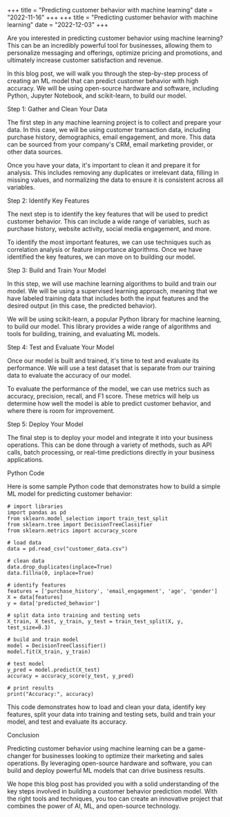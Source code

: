+++
title = "Predicting customer behavior with machine learning"
date = "2022-11-16"
+++
+++
title = "Predicting customer behavior with machine learning"
date = "2022-12-03"
+++


Are you interested in predicting customer behavior using machine learning? This can be an incredibly powerful tool for businesses, allowing them to personalize messaging and offerings, optimize pricing and promotions, and ultimately increase customer satisfaction and revenue.

In this blog post, we will walk you through the step-by-step process of creating an ML model that can predict customer behavior with high accuracy. We will be using open-source hardware and software, including Python, Jupyter Notebook, and scikit-learn, to build our model.

Step 1: Gather and Clean Your Data

The first step in any machine learning project is to collect and prepare your data. In this case, we will be using customer transaction data, including purchase history, demographics, email engagement, and more. This data can be sourced from your company's CRM, email marketing provider, or other data sources.

Once you have your data, it's important to clean it and prepare it for analysis. This includes removing any duplicates or irrelevant data, filling in missing values, and normalizing the data to ensure it is consistent across all variables.

Step 2: Identify Key Features

The next step is to identify the key features that will be used to predict customer behavior. This can include a wide range of variables, such as purchase history, website activity, social media engagement, and more.

To identify the most important features, we can use techniques such as correlation analysis or feature importance algorithms. Once we have identified the key features, we can move on to building our model.

Step 3: Build and Train Your Model

In this step, we will use machine learning algorithms to build and train our model. We will be using a supervised learning approach, meaning that we have labeled training data that includes both the input features and the desired output (in this case, the predicted behavior).

We will be using scikit-learn, a popular Python library for machine learning, to build our model. This library provides a wide range of algorithms and tools for building, training, and evaluating ML models.

Step 4: Test and Evaluate Your Model

Once our model is built and trained, it's time to test and evaluate its performance. We will use a test dataset that is separate from our training data to evaluate the accuracy of our model.

To evaluate the performance of the model, we can use metrics such as accuracy, precision, recall, and F1 score. These metrics will help us determine how well the model is able to predict customer behavior, and where there is room for improvement.

Step 5: Deploy Your Model

The final step is to deploy your model and integrate it into your business operations. This can be done through a variety of methods, such as API calls, batch processing, or real-time predictions directly in your business applications.

Python Code

Here is some sample Python code that demonstrates how to build a simple ML model for predicting customer behavior:

```
# import libraries
import pandas as pd
from sklearn.model_selection import train_test_split
from sklearn.tree import DecisionTreeClassifier
from sklearn.metrics import accuracy_score

# load data
data = pd.read_csv("customer_data.csv")

# clean data
data.drop_duplicates(inplace=True)
data.fillna(0, inplace=True)

# identify features
features = ['purchase_history', 'email_engagement', 'age', 'gender']
X = data[features]
y = data['predicted_behavior']

# split data into training and testing sets
X_train, X_test, y_train, y_test = train_test_split(X, y, test_size=0.3)

# build and train model
model = DecisionTreeClassifier()
model.fit(X_train, y_train)

# test model
y_pred = model.predict(X_test)
accuracy = accuracy_score(y_test, y_pred)

# print results
print("Accuracy:", accuracy)
```

This code demonstrates how to load and clean your data, identify key features, split your data into training and testing sets, build and train your model, and test and evaluate its accuracy.

Conclusion

Predicting customer behavior using machine learning can be a game-changer for businesses looking to optimize their marketing and sales operations. By leveraging open-source hardware and software, you can build and deploy powerful ML models that can drive business results.

We hope this blog post has provided you with a solid understanding of the key steps involved in building a customer behavior prediction model. With the right tools and techniques, you too can create an innovative project that combines the power of AI, ML, and open-source technology.